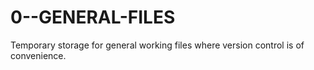# 0--GENERAL-FILES
Temporary storage for general working files where version control is of convenience.  
